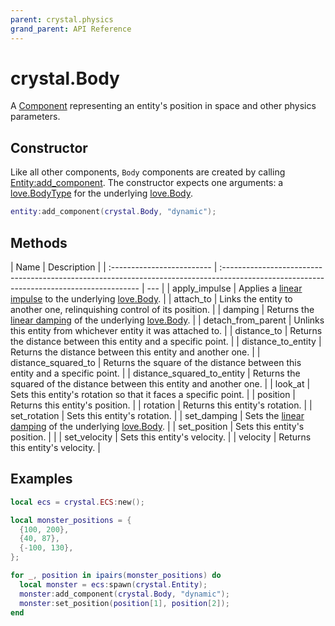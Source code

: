 ```yaml
---
parent: crystal.physics
grand_parent: API Reference
---
```


# crystal.Body

A [Component](/crystal/api/ecs/component) representing an entity's position in space and other physics parameters.

## Constructor

Like all other components, `Body` components are created by calling [Entity:add_component](/crystal/api/ecs/entity_add_component). The constructor expects one arguments: a [love.BodyType](https://love2d.org/wiki/BodyType) for the underlying [love.Body](https://love2d.org/wiki/Body).

```lua
entity:add_component(crystal.Body, "dynamic");
```

## Methods

| Name                       | Description                                                                                                                              |
| :------------------------- | :--------------------------------------------------------------------------------------------------------------------------------------- | --- |
| apply_impulse              | Applies a [linear impulse](https://love2d.org/wiki/Body:applyLinearImpulse) to the underlying [love.Body](https://love2d.org/wiki/Body). |
| attach_to                  | Links the entity to another one, relinquishing control of its position.                                                                  |
| damping                    | Returns the [linear damping](https://love2d.org/wiki/Body:getLinearDamping) of the underlying [love.Body](https://love2d.org/wiki/Body). |
| detach_from_parent         | Unlinks this entity from whichever entity it was attached to.                                                                            |
| distance_to                | Returns the distance between this entity and a specific point.                                                                           |
| distance_to_entity         | Returns the distance between this entity and another one.                                                                                |
| distance_squared_to        | Returns the square of the distance between this entity and a specific point.                                                             |
| distance_squared_to_entity | Returns the squared of the distance between this entity and another one.                                                                 |
| look_at                    | Sets this entity's rotation so that it faces a specific point.                                                                           |
| position                   | Returns this entity's position.                                                                                                          |
| rotation                   | Returns this entity's rotation.                                                                                                          |
| set_rotation               | Sets this entity's rotation.                                                                                                             |
| set_damping                | Sets the [linear damping](https://love2d.org/wiki/Body:getLinearDamping) of the underlying [love.Body](https://love2d.org/wiki/Body).    |
| set_position               | Sets this entity's position.                                                                                                             |     |
| set_velocity               | Sets this entity's velocity.                                                                                                             |
| velocity                   | Returns this entity's velocity.                                                                                                          |

## Examples

```lua
local ecs = crystal.ECS:new();

local monster_positions = {
  {100, 200},
  {40, 87},
  {-100, 130},
};

for _, position in ipairs(monster_positions) do
  local monster = ecs:spawn(crystal.Entity);
  monster:add_component(crystal.Body, "dynamic");
  monster:set_position(position[1], position[2]);
end
```
